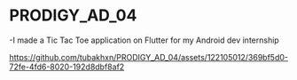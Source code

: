 # PRODIGY_AD_04
-I made a Tic Tac Toe application on Flutter for my Android dev internship



https://github.com/tubakhxn/PRODIGY_AD_04/assets/122105012/369bf5d0-72fe-4fd6-8020-192d8dbf8af2

